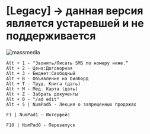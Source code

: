 # [Legacy] -> данная версия является устаревшей и не поддерживается

![massmedia](https://github.com/Agzes/AHK-FOR-RPM/assets/103037173/eb501f1c-53a0-4d3b-bae0-364451080292)



```Alt + Q - Приветствие
Alt + 1 - "Звонить/Писать SMS по номеру ниже.“
Alt + 2 - Цена:Договорная
Alt + З - Бюджет:Свободный
Alt + В - Объявление на билборд
Alt + Т - Труд. Книга (дать)
Alt + М - Мед. Карта (дать)
Alt + Z - Забрать документы
Alt + 0 - "/ad edit"
Alt + 5 | NumPad5 - Лекция о запрещенных продажах
```
```
F1 | NumPad1 - Интерфейс
```

```
F10 | NumPad0 - Перезапуск
```
